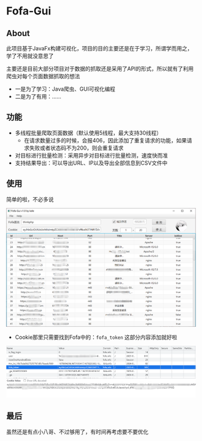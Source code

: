 # Fofa-Gui

## About

此项目基于JavaFx构建可视化，项目的目的主要还是在于学习，所谓学而用之，学了不用就没意思了

主要还是目前大部分项目对于数据的抓取还是采用了API的形式，所以就有了利用爬虫对每个页面数据抓取的想法

- 一是为了学习：Java爬虫、GUI可视化编程
- 二是为了有用：……



## 功能

- 多线程批量爬取页面数据（默认使用5线程，最大支持30线程）
  - 在请求数量过多的时候，会报406，因此添加了重复请求的功能，如果请求失败或者状态码不为200，则会重复请求
- 对目标进行批量检测：采用异步对目标进行批量检测，速度快而准
- 支持结果导出：可以导出URL、IP以及导出全部信息到CSV文件中





## 使用

简单的啦，不必多说

![](images/image-20230321235715983.png)



- Cookie那里只需要找到Fofa中的：`fofa_token` 这部分内容添加就好啦

![](images/image-20230321235157436.png)



## 最后

虽然还是有点小八哥、不过够用了，有时间再考虑要不要优化